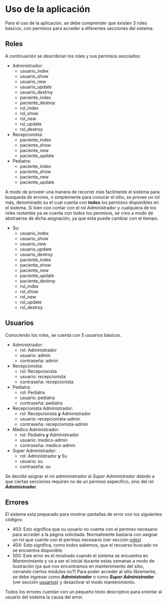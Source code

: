 # Uso de la aplicación

Para el uso de la aplicación, se debe comprender que existen 3 roles básicos, 
con permisos para acceder a diferentes secciones del sistema.

## Roles

A continuación se describiran los roles y sus permisos asociados:

- Administrador:
    - usuario_index
    - usuario_show
    - usuario_new
    - usuario_update
    - usuario_destroy
    - paciente_index
    - paciente_destroy
    - rol_index
    - rol_show
    - rol_new
    - rol_update
    - rol_destroy
- Recepcionista:
    - paciente_index
    - paciente_show
    - paciente_new
    - paciente_update
- Pediatra:
    - paciente_index
    - paciente_show
    - paciente_new
    - paciente_update

A modo de proveer una manera de recorrer  más facilmente el sistema para busqueda
de errores, o simplemente para conocer el sitio, se provee un rol más, denominado su
el cual cuenta con **todos** los permisos disponibles en el sistema.
Si bien con contar con el rol Administrador y cualquiera de los roles restantes
ya se cuenta con todos los permisos, se creo a modo de abstraerse de dicha asignación,
ya que esta puede cambiar con el tiempo.

 - Su:
    - usuario_index
    - usuario_show
    - usuario_new
    - usuario_update
    - usuario_destroy
    - paciente_index
    - paciente_show
    - paciente_new
    - paciente_update
    - paciente_destroy
    - rol_index
    - rol_show
    - rol_new
    - rol_update
    - rol_destroy

## Usuarios

Conociendo los roles, se cuenta con 5 usuarios básicos.

- Administrador:
    - rol: Administrador
    - usuario: admin
    - contraseña: admin
- Recepcionista:
    - rol: Recepcionista
    - usuario: recepcionista
    - contraseña: recepcionista
- Pediatra:
    - rol: Pediatra
    - usuario: pediatra
    - contraseña: pediatra
- Recepcionista Administrador:
    - rol: Recepcionista **y** Administrador
    - usuario: recepcionista-admin
    - contraseña: recepcionista-admin
- Medico Administrador:
    - rol: Pediatra **y** Administrador
    - usuario: medico-admin
    - contraseña: medico-admin
- Super Administrador:
    - rol: Administrador **y** Su
    - usuario: su
    - contraseña: su

Se decidió asignar el rol admninistrador al _Super Administrador_ debido a que 
ciertas secciones requiren no de un permiso especifico, sino del rol **_Administrador_**.

## Errores

El sistema esta preparado para mostrar pantallas de error con los siguientes códigos:

- 403: Esto significa que su usuario no cuenta con el permiso necesario para acceder
a la página solicitada.
Normalmente bastaría con asignar un rol que cuente con el permiso necesario (ver
sección [roles](#roles))
- 404: Esto significa, como todos sabemos, que el recuerso buscado no se encuentra
disponible.
- 500: Este error es el mostrado cuando el sistema se encuentra en _Mantenimiento_
y va a ser el inicial durante estas semanas a modo de ilustración (ya que nos
encontramos en mantenimiento del sitio, cerrando ciertos módulos no?)
Para poder acceder al sitio libremente, se debe ingresar como **_Administrador_** 
o como **_Super Administrador_** (ver sección [usuarios](#usuarios)) y desactivar
el modo mantenimiento.

Todos los errores cuentan con un pequeño texto descriptivo para orientar al 
usuario del sistema la causa del error.